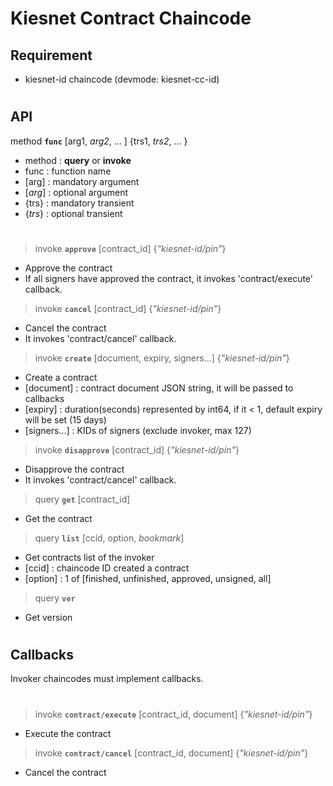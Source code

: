 # Kiesnet Contract Chaincode

## Requirement
- kiesnet-id chaincode (devmode: kiesnet-cc-id)

#

## API

method __`func`__ [arg1, _arg2_, ... ] {trs1, _trs2_, ... }
- method : __query__ or __invoke__
- func : function name
- [arg] : mandatory argument
- [_arg_] : optional argument
- {trs} : mandatory transient
- {_trs_} : optional transient

#

> invoke __`approve`__ [contract_id] {_"kiesnet-id/pin"_}
- Approve the contract
- If all signers have approved the contract, it invokes 'contract/execute' callback.

> invoke __`cancel`__ [contract_id] {_"kiesnet-id/pin"_}
- Cancel the contract
- It invokes 'contract/cancel' callback.

> invoke __`create`__ [document, expiry, signers...] {_"kiesnet-id/pin"_}
- Create a contract
- [document] : contract document JSON string, it will be passed to callbacks
- [expiry] : duration(seconds) represented by int64, if it < 1, default expiry will be set (15 days)
- [signers...] : KIDs of signers (exclude invoker, max 127)

> invoke __`disapprove`__ [contract_id] {_"kiesnet-id/pin"_}
- Disapprove the contract
- It invokes 'contract/cancel' callback.

> query __`get`__ [contract_id]
- Get the contract

> query __`list`__ [ccid, option, _bookmark_]
- Get contracts list of the invoker
- [ccid] : chaincode ID created a contract
- [option] : 1 of [finished, unfinished, approved, unsigned, all]

> query __`ver`__
- Get version

#

## Callbacks
Invoker chaincodes must implement callbacks.

#

> invoke __`contract/execute`__ [contract_id, document] {_"kiesnet-id/pin"_}
- Execute the contract

> invoke __`contract/cancel`__ [contract_id, document] {_"kiesnet-id/pin"_}
- Cancel the contract
